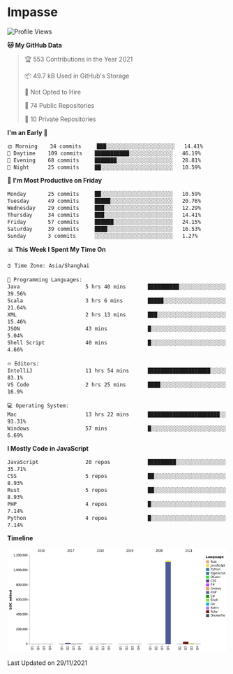 # Impasse

<!--START_SECTION:waka-->
![Profile Views](http://img.shields.io/badge/Profile%20Views-0-blue)

**🐱 My GitHub Data** 

> 🏆 553 Contributions in the Year 2021
 > 
> 📦 49.7 kB Used in GitHub's Storage 
 > 
> 🚫 Not Opted to Hire
 > 
> 📜 74 Public Repositories 
 > 
> 🔑 10 Private Repositories  
 > 
**I'm an Early 🐤** 

```text
🌞 Morning    34 commits     ███░░░░░░░░░░░░░░░░░░░░░░   14.41% 
🌆 Daytime    109 commits    ███████████░░░░░░░░░░░░░░   46.19% 
🌃 Evening    68 commits     ███████░░░░░░░░░░░░░░░░░░   28.81% 
🌙 Night      25 commits     ██░░░░░░░░░░░░░░░░░░░░░░░   10.59%

```
📅 **I'm Most Productive on Friday** 

```text
Monday       25 commits     ██░░░░░░░░░░░░░░░░░░░░░░░   10.59% 
Tuesday      49 commits     █████░░░░░░░░░░░░░░░░░░░░   20.76% 
Wednesday    29 commits     ███░░░░░░░░░░░░░░░░░░░░░░   12.29% 
Thursday     34 commits     ███░░░░░░░░░░░░░░░░░░░░░░   14.41% 
Friday       57 commits     ██████░░░░░░░░░░░░░░░░░░░   24.15% 
Saturday     39 commits     ████░░░░░░░░░░░░░░░░░░░░░   16.53% 
Sunday       3 commits      ░░░░░░░░░░░░░░░░░░░░░░░░░   1.27%

```


📊 **This Week I Spent My Time On** 

```text
⌚︎ Time Zone: Asia/Shanghai

💬 Programming Languages: 
Java                     5 hrs 40 mins       ██████████░░░░░░░░░░░░░░░   39.56% 
Scala                    3 hrs 6 mins        █████░░░░░░░░░░░░░░░░░░░░   21.64% 
XML                      2 hrs 13 mins       ███░░░░░░░░░░░░░░░░░░░░░░   15.46% 
JSON                     43 mins             █░░░░░░░░░░░░░░░░░░░░░░░░   5.04% 
Shell Script             40 mins             █░░░░░░░░░░░░░░░░░░░░░░░░   4.66%

🔥 Editors: 
IntelliJ                 11 hrs 54 mins      ████████████████████░░░░░   83.1% 
VS Code                  2 hrs 25 mins       ████░░░░░░░░░░░░░░░░░░░░░   16.9%

💻 Operating System: 
Mac                      13 hrs 22 mins      ███████████████████████░░   93.31% 
Windows                  57 mins             █░░░░░░░░░░░░░░░░░░░░░░░░   6.69%

```

**I Mostly Code in JavaScript** 

```text
JavaScript               20 repos            █████████░░░░░░░░░░░░░░░░   35.71% 
CSS                      5 repos             ██░░░░░░░░░░░░░░░░░░░░░░░   8.93% 
Rust                     5 repos             ██░░░░░░░░░░░░░░░░░░░░░░░   8.93% 
PHP                      4 repos             █░░░░░░░░░░░░░░░░░░░░░░░░   7.14% 
Python                   4 repos             █░░░░░░░░░░░░░░░░░░░░░░░░   7.14%

```


**Timeline**

![Chart not found](https://raw.githubusercontent.com/impasse/impasse/master/charts/bar_graph.png) 


 Last Updated on 29/11/2021
<!--END_SECTION:waka-->
